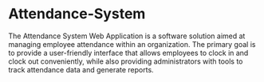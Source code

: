 # Attendance-System
The Attendance System Web Application is a software solution aimed at managing employee attendance within an organization. The primary goal is to provide a user-friendly interface that allows employees to clock in and clock out conveniently, while also providing administrators with tools to track attendance data and generate reports.

